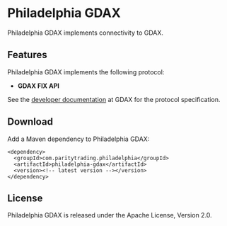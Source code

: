Philadelphia GDAX
=================

Philadelphia GDAX implements connectivity to GDAX.


Features
--------

Philadelphia GDAX implements the following protocol:

- **GDAX FIX API**

See the [developer documentation][] at GDAX for the protocol specification.

  [developer documentation]: https://docs.gdax.com


Download
--------

Add a Maven dependency to Philadelphia GDAX:

    <dependency>
      <groupId>com.paritytrading.philadelphia</groupId>
      <artifactId>philadelphia-gdax</artifactId>
      <version><!-- latest version --></version>
    </dependency>


License
-------

Philadelphia GDAX is released under the Apache License, Version 2.0.

